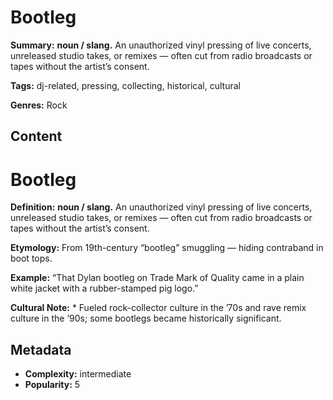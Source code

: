 # Bootleg

**Summary:** **noun / slang.** An unauthorized vinyl pressing of live concerts, unreleased studio takes, or remixes — often cut from radio broadcasts or tapes without the artist’s consent.

**Tags:** dj-related, pressing, collecting, historical, cultural

**Genres:** Rock

## Content

# Bootleg

**Definition:** **noun / slang.** An unauthorized vinyl pressing of live concerts, unreleased studio takes, or remixes — often cut from radio broadcasts or tapes without the artist’s consent.

**Etymology:** From 19th-century “bootleg” smuggling — hiding contraband in boot tops.

**Example:** “That Dylan bootleg on Trade Mark of Quality came in a plain white jacket with a rubber-stamped pig logo.”

**Cultural Note:** * Fueled rock-collector culture in the ’70s and rave remix culture in the ’90s; some bootlegs became historically significant.

## Metadata

- **Complexity:** intermediate
- **Popularity:** 5
